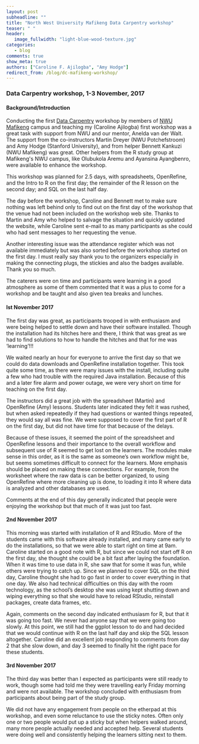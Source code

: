 ```yaml
---
layout: post
subheadline: ""
title: "North West University Mafikeng Data Carpentry workshop"
teaser: " "
header:
   image_fullwidth: "light-blue-wood-texture.jpg"
categories:
   - blog
comments: true
show_meta: true
authors: ["Caroline F. Ajilogba", "Amy Hodge"]
redirect_from: /blog/dc-mafikeng-workshop/
---
```


### Data Carpentry workshop, 1-3 November, 2017 

#### Background/Introduction

Conducting the first [Data Carpentry](http://www.datacarpentry.org/) workshop by members of [NWU](http://www.nwu.ac.za/) [Mafikeng](http://www.nwu.ac.za/content/nwu-mafikeng-campus-landing-page) campus and teaching my (Caroline Ajilogba) first workshop was a great task with support from NWU and our mentor, Anelda van der Walt. The support from the co-instructors Martin Dreyer (NWU Potchefstroom) and Amy Hodge (Stanford University), and from helper Bennett Kankuzi (NWU Mafikeng) was great. Other helpers from the R study group at Mafikeng's NWU campus, like Olubukola Aremu and Ayansina Ayangbenro, were available to enhance the workshop.

This workshop was planned for 2.5 days, with spreadsheets, OpenRefine, and the Intro to R on the first day; the remainder of the R lesson on the second day; and SQL on the last half day.

The day before the workshop, Caroline and Bennett met to make sure nothing was left behind only to find out on the first day of the workshop that the venue had not been included on the workshop web site. Thanks to Martin and Amy who helped to salvage the situation and quickly updated the website, while Caroline sent e-mail to as many participants as she could who had sent messages to her requesting the venue.

Another interesting issue was the attendance register which was not available immediately but was also sorted before the workshop started on the first day. I must really say thank you to the organizers especially in making the connecting plugs, the stickies and also the badges available. Thank you so much.

The caterers were on time and participants were learning in a good atmosphere as some of them commented that it was a plus to come for a workshop and be taught and also given tea breaks and lunches.

#### Ist November 2017

The first day was great, as participants trooped in with enthusiasm and were being helped to settle down and have their software installed. Though the installation had its hitches here and there, I think that was great as we had to find solutions to how to handle the hitches and that for me was ‘learning’!!!

We waited nearly an hour for everyone to arrive the first day so that we could do data downloads and OpenRefine installation together. This took quite some time, as there were many issues with the install, including quite a few who had trouble with the required Java installation. Because of this and a later fire alarm and power outage, we were very short on time for teaching on the first day.

The instructors did a great job with the spreadsheet (Martin) and OpenRefine (Amy) lessons. Students later indicated they felt it was rushed, but when asked repeatedly if they had questions or wanted things repeated, they would say all was fine. We were supposed to cover the first part of R on the first day, but did not have time for that because of the delays.

Because of these issues, it seemed the point of the spreadsheet and OpenRefine lessons and their importance to the overall workflow and subsequent use of R seemed to get lost on the learners. The modules make sense in this order, as it is the same as someone’s own workflow might be, but seems sometimes difficult to connect for the learners. More emphasis should be placed on making these connections. For example, from the worksheet where the raw data is can be better organized, to using OpenRefine where more cleaning up is done, to loading it into R where data is analyzed and other databases are used.

Comments at the end of this day generally indicated that people were enjoying the workshop but that much of it was just too fast.

#### 2nd November 2017

This morning was started with installation of R and RStudio. More of the students came with this software already installed, and many came early to do the installations, so that we were able to start right on time at 9am. Caroline started on a good note with R, but since we could not start off R on the first day, she thought she could be a bit fast after laying the foundation. When it was time to use data in R, she saw that for some it was fun, while others were trying to catch up. Since we planned to cover SQL on the third day, Caroline thought she had to go fast in order to cover everything in that one day. We also had technical difficulties on this day with the room technology, as the school’s desktop she was using kept shutting down and wiping everything so that she would have to reload RStudio, reinstall packages, create data frames, etc.

Again, comments on the second day indicated enthusiasm for R, but that it was going too fast. We never had anyone say that we were going too slowly. At this point, we still had the ggplot lesson to do and had decided that we would continue with R on the last half day and skip the SQL lesson altogether. Caroline did an excellent job responding to comments from day 2 that she slow down, and day 3 seemed to finally hit the right pace for these students.

#### 3rd November 2017

The third day was better than I expected as participants were still ready to work, though some had told me they were travelling early Friday morning and were not available. The workshop concluded with enthusiasm from participants about being part of the study group.

We did not have any engagement from people on the etherpad at this workshop, and even some reluctance to use the sticky notes. Often only one or two people would put up a sticky but when helpers walked around, many more people actually needed and accepted help. Several students were doing well and consistently helping the learners sitting next to them.
